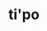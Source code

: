 ---
title: ti'po
github_link: https://github.com/samwhited/typo
demo_preview: https://blog.samwhited.com
demo_screenshot: 
description: Minimal with a focus on copy and images
---